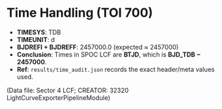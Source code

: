 # Time Handling (TOI 700)

- **TIMESYS**: TDB
- **TIMEUNIT**: d
- **BJDREFI + BJDREFF**: 2457000.0  (expected ≈ 2457000)
- **Conclusion**: Times in SPOC LCF are **BTJD**, which is **BJD_TDB − 2457000**.
- **Ref**: `results/time_audit.json` records the exact header/meta values used.

(Data file: Sector 4 LCF; CREATOR: 32320 LightCurveExporterPipelineModule)
